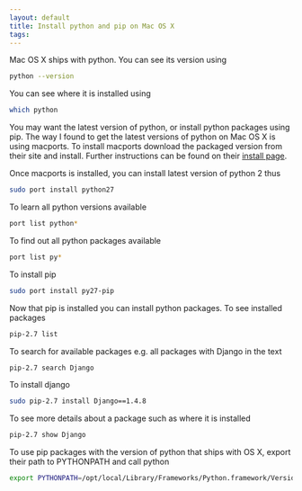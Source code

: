 ```yaml
---
layout: default
title: Install python and pip on Mac OS X
tags:
---
```


Mac OS X ships with python. You can see its version using

```bash
python --version
```

You can see where it is installed using

```bash
which python
```

You may want the latest version of python, or install python packages using pip. The way I found to get the latest versions of python on Mac OS X is using macports. To install macports download the packaged version from their site and install. Further instructions can be found on their [install page](http://www.macports.org/install.php).

Once macports is installed, you can install latest version of python 2 thus

```bash
sudo port install python27
```

To learn all python versions available

```bash
port list python*
```

To find out all python packages available

```bash
port list py*
```

To install pip

```bash
sudo port install py27-pip
```

Now that pip is installed you can install python packages. To see installed packages

```bash
pip-2.7 list
```

To search for available packages e.g. all packages with Django in the text

```bash
pip-2.7 search Django
```

To install django

```bash
sudo pip-2.7 install Django==1.4.8
```

To see more details about a package such as where it is installed

```bash
pip-2.7 show Django
```

To use pip packages with the version of python that ships with OS X, export their path to PYTHONPATH and call python

```bash
export PYTHONPATH=/opt/local/Library/Frameworks/Python.framework/Versions/2.7/lib/python2.7/site-packages
```
